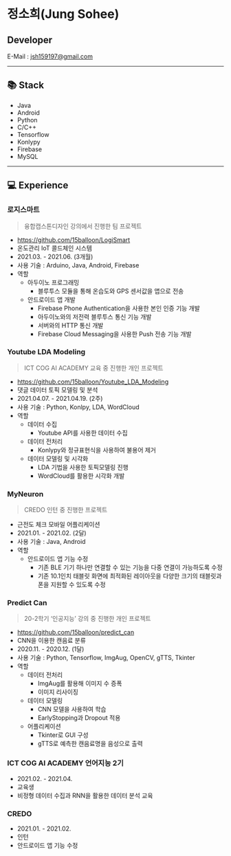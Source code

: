 # 정소희(Jung Sohee)
## Developer
E-Mail : <jsh159197@gmail.com>
***
## 📚 Stack
* Java
* Android
* Python
* C/C++
* Tensorflow
* Konlypy
* Firebase
* MySQL
***
## 💻 Experience
### 로지스마트
> 융합캡스톤디자인 강의에서 진행한 팀 프로젝트
* https://github.com/15balloon/LogiSmart
* 온도관리 IoT 콜드체인 시스템
* 2021.03. - 2021.06. (3개월)
* 사용 기술 : Arduino, Java, Android, Firebase
* 역할
  + 아두이노 프로그래밍
    - 블루투스 모듈을 통해 온습도와 GPS 센서값을 앱으로 전송
  + 안드로이드 앱 개발
    - Firebase Phone Authentication을 사용한 본인 인증 기능 개발
    - 아두이노와의 저전력 블루투스 통신 기능 개발
    - 서버와의 HTTP 통신 개발
    - Firebase Cloud Messaging을 사용한 Push 전송 기능 개발
### Youtube LDA Modeling
> ICT COG AI ACADEMY 교육 중 진행한 개인 프로젝트
* https://github.com/15balloon/Youtube_LDA_Modeling
* 댓글 데이터 토픽 모델링 및 분석
* 2021.04.07. - 2021.04.19. (2주)
* 사용 기술 : Python, Konlpy, LDA, WordCloud
* 역할
  + 데이터 수집
    - Youtube API를 사용한 데이터 수집
  + 데이터 전처리
    - Konlypy와 정규표현식을 사용하여 불용어 제거
  + 데이터 모델링 및 시각화
    - LDA 기법을 사용한 토픽모델링 진행
    - WordCloud를 활용한 시각화 개발
### MyNeuron
> CREDO 인턴 중 진행한 프로젝트
* 근전도 체크 모바일 어플리케이션
* 2021.01. - 2021.02. (2달)
* 사용 기술 : Java, Android
* 역할
  + 안드로이드 앱 기능 수정
    - 기존 BLE 기기 하나만 연결할 수 있는 기능을 다중 연결이 가능하도록 수정
    - 기존 10.1인치 태블릿 화면에 최적화된 레이아웃을 다양한 크기의 태블릿과 폰을 지원할 수 있도록 수정
### Predict Can
> 20-2학기 ‘인공지능’  강의 중 진행한 개인 프로젝트
* https://github.com/15balloon/predict_can
* CNN을 이용한 캔음료 분류
* 2020.11. - 2020.12. (1달)
* 사용 기술 : Python, Tensorflow, ImgAug, OpenCV, gTTS, Tkinter
* 역할
  + 데이터 전처리
    - ImgAug를 활용해 이미지 수 증폭
    - 이미지 리사이징
  + 데이터 모델링
    - CNN 모델을 사용하여 학습
    - EarlyStopping과 Dropout 적용
  + 어플리케이션
    - Tkinter로 GUI 구성
    - gTTS로 예측한 캔음료명을 음성으로 출력
### ICT COG AI ACADEMY 언어지능 2기
* 2021.02. - 2021.04.
* 교육생
* 비정형 데이터 수집과 RNN을 활용한 데이터 분석 교육
### CREDO
* 2021.01. - 2021.02.
* 인턴
* 안드로이드 앱 기능 수정
